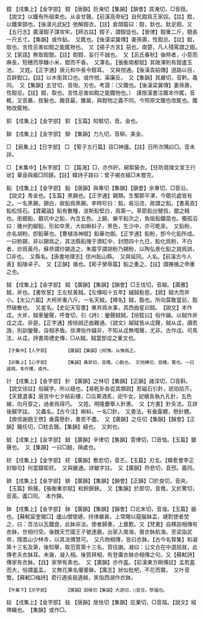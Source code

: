 <!-- { "loadSidebar": true } -->
鉗	【戌集上】【金字部】	鉗	【唐韻】巨淹切【集韻】【韻會】其淹切，□音箝。【說文】以鐵有所刼束也。从金甘聲。【前漢高帝紀】自髠鉗爲王家奴。【註】鉗，以鐵束頸也。【後漢光武紀】弛解鉗衣。【註】倉頡篇曰：鉗，釱也。釱足鉗。又【五行志】廣漢鉗子謀攻牢。【師古註】鉗子，謂鉗徒也。【晉律】鉗重二斤，翹長一尺五寸。【集韻】或作鉆。　又銸也。【後漢梁冀傳】妻孫壽，性鉗忌。【註】鉗，取也。言性忌害如鉗之能銸物也。　又【揚子方言】惡也。南楚，凡人殘罵謂之鉗。　又【家語】無取鉗鉗。【註】鉗鉗，妄行不誠也。　又【呂氏春秋】後時者，小莖而麻長，短穗而厚糠小米，鉗而不香。　又澤名。【張衡南都賦】其陂澤則有鉗盧玉池。　又姓。【正字通】唐元和中長令鉗耳。　又與拑通。【後漢袁紹傳】道路以目，百辟鉗口。【註】以木銜其口也。或作拑。渠廉反。　又【集韻】其嚴切，音黔。義同。　又【集韻】五甘切，音玵。刃也。考證：〔又鋷也。【後漢梁冀傳】妻孫壽，性鉗忌。【註】鉗，取也。言性忌害如鉗之能鋷物也。〕　謹按漢書注鋷本作銸，音輒，又音聶，拔髮也。鋷音最，錐屬，與鉗物之義不同。今照原文鋷也改銸也。鋷物改銸物。 

鉙	【戌集上】【金字部】	鉙	【玉篇】知駭切，音。金也。

鉚	【戌集上】【金字部】	鉚	【集韻】力九切，音柳。美金。

□	【辰集上】【日字部】	□	【管子五行篇】貨□神廬。【註】日所次隅曰□。音未詳。

□	【未集中】【糸字部】	□	【篇海】□，亦作紵。綿絮裝衣。【任昉竟陵文宣王行狀】華袞與縕□同歸。【註】韓詩子路曰：曾子褐衣縕□未嘗完。

鉛	【戌集上】【金字部】	鉛	【唐韻】與專切【集韻】【韻會】余專切，□音沿。【說文】靑金也。【玉篇】黑錫也。【正字通】錫類。生蜀郡平澤，今銀坑處皆有之。一名黑錫。錫白，故鉛爲黑錫。李時珍曰：鉛，易沿流，故謂之鉛。【書禹貢】鉛松怪石。【寶藏論】鉛有數種，波斯鉛堅白，爲第一。草節鉛出犍爲，銀之精也。銜銀鉛，銀坑中之鉛，內含五色。上饒、樂平鉛次之，負版鉛鐵苗也。獨孤滔曰：雅州釣腳鉛，形如皁莢，大如蝌蚪子，黑色，生沙中，亦可乾汞。　又鉛粉，亦名胡粉。卽鉛華也。【曹植洛神賦】鉛華勿御。【正字通】鉛粉，卽今化鉛所成。一曰粉錫，非以錫爲之，其法縣鉛塊于酒缸中，封閉四十九日，鉛化爲粉，不白者，炒爲黃丹。蘇恭謂炒錫造之，朱震亨謂胡粉乃錫粉，以陶弘景化鉛之說爲誤，□非也。　又縣名。【唐書地理志】信州鉛山縣。　又與延同。人名。【前漢古今人表】鉛陵卓子。　又【正韻】循也。【荀子榮辱篇】鉛之重之。【註】謂撫循之申重之也。

鉞	【戌集上】【金字部】	鉞	【廣韻】【集韻】【韻會】□王伐切，音越。【廣雅】鉞，斧也。【書牧誓】王左杖黃鉞。【左傳昭十五年】鏚鉞秬鬯。【疏】鉞大而斧小。【太公六韜】大柯斧重八斤。一名天鉞。【釋名】鉞，豁也。所向莫敢當前，豁然破散也。　又星名。【史記天官書】東井爲水事，其西曲星曰鉞。　【說文】本作戉。大斧，鉞車鑾聲，呼會切，引《詩》：鑾聲鉞鉞。【徐鉉曰】俗作鐬。以鉞作斧戉之戉。非是。【正字通】按徐說迂曲難通。《說文》越狘皆从戉聲，鉞从戉，讀若誨，別訓鑾聲，自相矛盾。徐渭俗作鐬非，不知从戉無嘒聲，尤非。古作戉。司馬法，从戉。詩書周禮史傳，□从鉞。鉞當卽戉之重文也。

	【子集中】【人字部】		【廣韻】【集韻】□同憮。从憮爲正。

	【卯集上】【心字部】		【集韻】黃郭切，音穫。心動也。　又怳縛切，音矆。驚也。一曰遽視。本作戄，或作。

针	【戌集上】【金字部】	針	【廣韻】之林切【集韻】【正韻】諸深切，□音斟。【說文徐註】俗鍼字。所以縫也。【易乾卦各從其類疏】若磁石引針，琥珀拾芥。【天寶遺事】唐宮中七夕結彩樓，□瓜果酒炙，祀牛女。妃嬪各執九孔針，五色線，向月穿之，過者爲得巧。　又姓。明隆慶舉人針惠。　又【方書】針灸法。互詳後鍼字註。　又蟲名。【古今注】蝌蚪，一名□針。　又書法。有垂露體，懸針體。【庾信謝趙王啓】垂露懸針，書恩不盡。　又【廣韻】之任切【集韻】【韻會】【正韻】職任切，□枕去聲。【集韻】縫也。　又刺也。

銊	【戌集上】【金字部】	銊	【廣韻】辛律切【集韻】雪律切，□音恤。【玉篇】鋸聲也。　又【集韻】一曰□銊，瑣處也。

鉟	【戌集上】【金字部】	鉟	【廣韻】敷悲切，音丕。【玉篇】刃戈。【韓愈會李正封聯句】何當鑄鉅鉟。　又與鈹通。詳鈹字註。　又【廣韻】符悲切，音邳。義同。

鉠	【戌集上】【金字部】	鉠	【廣韻】【集韻】【韻會】【正韻】□於良切，音央。【玉篇】鈴聲。【張衡東京賦】和鈴鉠鉠。　又【集韻】於郞切，音鴦。又於驚切，音英。義□同。　本作鍈。

鉢	【戌集上】【金字部】	鉢	【廣韻】【集韻】【韻會】□北末切，音潑。【玉篇】器也。【蘇軾宸奎閣□】廬山僧懷璉，持律嚴甚。上常賜以龍腦鉢盂，璉對使者焚之，曰：吾法以瓦鐵食，此鉢非法。使者歸奏，上嘉歎。又【梵書】自釋迦相傳有衣鉢，世相付受。後魏天竺國王子號達磨，出家入南海，齎衣鉢航海。至梁詣武帝，隱嵩山少林寺，以其法傳慧可。　又凡物相傳，皆曰衣鉢。【古今名賢集】和凝第十三名及第，後知舉，取范質第十三名，質往謝。凝曰：公文合在中選屈就，此傳老夫衣鉢耳。未幾，凝入相。後質拜相，有登庸衣鉢亦相傳之句。又【蘇軾詩】傳家有衣鉢。【註】家學有素也。　又【廣韻】亦作盋。【前漢東方朔傳註】盂若盋而大，俗謂盋盂。　又無花果名優曇鉢。【廣志】狀似枇杷，不花而實。　又叶音瞥。【蘇軾□梅詩】君行適吳我適越，笑指西湖作衣鉢。

	【午集下】【示字部】		【廣韻】田候切【集韻】大透切，□音豆。祭福也。

鉣	【戌集上】【金字部】	鉣	【唐韻】居怯切【集韻】訖業切，□音刼。【說文】組帶織也。　【集韻】或作□。

